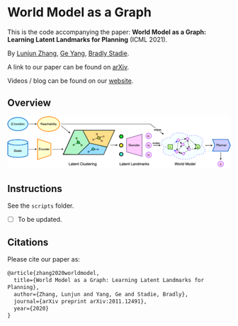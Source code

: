 # World Model as a Graph

This is the code accompanying the paper: **World Model as a Graph: 
Learning Latent Landmarks for Planning** (ICML 2021). 

By [Lunjun Zhang](www.cs.toronto.edu/~lunjun/), [Ge Yang](https://scholar.google.com/citations?user=vaQcF6kAAAAJ), 
[Bradly Stadie](https://bstadie.github.io/).

A link to our paper can be found on [arXiv](https://arxiv.org/abs/2106.01345).

Videos / blog can be found on our [website](https://sites.google.com/view/latent-landmarks/).

## Overview

![image info](./figures/l3p.png)

## Instructions

See the `scripts` folder. 

- [ ] To be updated.

## Citations

Please cite our paper as:

```
@article{zhang2020worldmodel,
  title={World Model as a Graph: Learning Latent Landmarks for Planning},
  author={Zhang, Lunjun and Yang, Ge and Stadie, Bradly},
  journal={arXiv preprint arXiv:2011.12491},
  year={2020}
}
```
